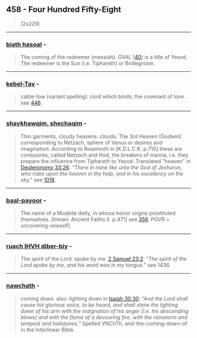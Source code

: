 ## 458 - Four Hundred Fifty-Eight
> (2x229)

---

### [biath hasoal](/keys/BIATh.HGVAL) - 
> The coming of the redeemer (messiah). GVAL ([40](40)) is a title of Yesod. The redeemer is the Sun (i.e. Tiphareth) or Bridegroom.

---

### [kebel-Tav](/keys/KBL-ThV) - 
> cable-tow (variant spelling). cord which binds; the covenant of love. see [446](446).

---

### [shaykhawqim, shechaqim](/keys/ShChQIM) - 
> Thin garments, cloudy heavens. clouds. The 3rd Heaven [Godwin] corresponding to Netzach, sphere of Venus or desires and imagination. According to Rosenroth in [K.D.L.C.K. p.710] these are contusores, called Netzach and Hod, the breakers of manna, i.e. they prepare the influence from Tiphareth to Yesod. Translated "heaven" in [Deuteronomy 33:26](http://biblehub.com/deuteronomy/33-26.htm): *"There in none like unto the God of Jeshurun, who rides upon the heaven in thy help, and in his excellency on the sky."* see [1018](1018).

---

### [baal-payoor](/keys/BOL.POVR) - 
> The name of a Moabite deity, in whose honor virgins prostituted themselves. [Inman: Ancient Faiths II. p.471] see [356](356). POVR = uncovering-oneself]

---

### [ruach IHVH diber-biy](/keys/RVCh.IHVH.DBR-BI) - 
> The spirit of the Lord. spoke by me. [2 Samuel 23:2](http://biblehub.com/2_samuel/23-2.htm): *"The spirit of the Lord spoke by me, and his word was in my tongue."* see 1436.

---

### [nawchath](/keys/NChTh) - 
> coming down. also: lighting down in [Isaiah 30:30](http://biblehub.com/isaiah/30-30.htm): *"And the Lord shall cause his glorious voice, to be heard, and shall show the lighting down of his arm with the indignation of his anger [i.e. his descending blows] and with the flame of a devouring fire, with the rainstorm and tempest and hailstones."* Spelled VNChTh, and-the-coming-down-of in the Interlinear Bible.


